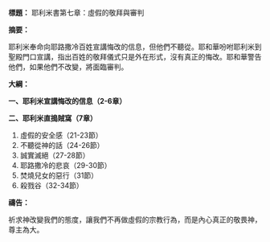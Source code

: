 **標題：** 耶利米書第七章：虛假的敬拜與審判

**摘要：**

耶利米奉命向耶路撒冷百姓宣講悔改的信息，但他們不聽從。耶和華吩咐耶利米到聖殿門口宣講，指出百姓的敬拜儀式只是外在形式，沒有真正的悔改。耶和華警告他們，如果他們不改變，將面臨審判。

**大綱：**

**一、耶利米宣講悔改的信息（2-6章）**

**二、耶利米直搗賊窩（7章）**

1. 虛假的安全感（21-23節）
2. 不聽從神的話（24-26節）
3. 誠實滅絕（27-28節）
4. 耶路撒冷的悲哀（29-30節）
5. 焚燒兒女的惡行（31節）
6. 殺戮谷（32-34節）

**禱告：**

祈求神改變我們的態度，讓我們不再做虛假的宗教行為，而是內心真正的敬畏神，尊主為大。